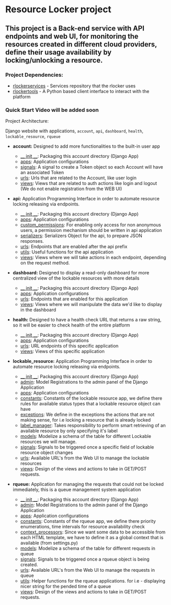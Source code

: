 # Resource Locker project
## This project is a Back-end service with API endpoints and web UI, for monitoring the resources created in different cloud providers, define their usage availability by locking/unlocking a resource.

### Project Dependencies:
 - [rlockerservices](https://github.com/jimdevops19/rlockerservices) - Services repository that the rlocker uses
 - [rlockertools](https://github.com/jimdevops19/rlockertools) -  A Python based client interface to interact with the platform

### Quick Start Video will be added soon

Project Architecture:

Django website with applications, `account`, `api`, `dashboard`, `health`, `lockable_resource`, `rqueue`
 - __account:__ Designed to add more functionalities to the built-in user app
   - [__ init __](account/__init__.py): Packaging this account directory (Django App) 
   - [apps](account/apps.py): Application configurations 
   - [signals](account/signals.py): A signal to create a Token object so each Account will have an associated Token
   - [urls](account/__urls__.py): Urls that are related to the Account, like user login
   - [views](account/views.py): Views that are related to auth actions like login and logout (We do not enable registration from the WEB UI)

 - __api:__ Application Programming Interface in order to automate resource locking releasing via endpoints.
   - [__ init __](api/__init__.py): Packaging this account directory (Django App) 
   - [apps](api/apps.py): Application configurations 
   - [custom_permissions](api/custom_permissions.py): For enabling only access for non anonymous users, a permission mechanism should be written in api application 
   - [serializers](api/serializers.py): Serializers Object for the api, to prepare JSON responses.
   - [urls](api/urls.py): Endpoints that are enabled after the api prefix
   - [utils](api/utils.py): Useful functions for the api application
   - [views](api/views.py): Views where we will take actions in each endpoint, depending on the request method. 
 
 - __dashboard:__ Designed to display a read-only dashboard for more centralized view of the lockable resources with more details
   - [__ init __](dashboard/__init__.py): Packaging this account directory (Django App) 
   - [apps](dashboard/apps.py): Application configurations 
   - [urls](dashboard/__urls__.py): Endpoints that are enabled for this application
   - [views](dashboard/views.py): Views where we will manipulate the data we'd like to display in the dashboard

 - __health:__ Designed to have a health check URL that returns a raw string, so it will be easier to check health of the entire platform
   - [__ init __](dashboard/__init__.py): Packaging this account directory (Django App) 
   - [apps](dashboard/apps.py): Application configurations 
   - [urls](dashboard/__urls__.py): URL endpoints of this specific application
   - [views](dashboard/views.py): Views of this specific application

 - __lockable_resource:__ Application Programming Interface in order to automate resource locking releasing via endpoints.
   - [__ init __](lockable_resource/__init__.py): Packaging this account directory (Django App) 
   - [admin](lockable_resource/admin.py): Model Registrations to the admin panel of the Django Application 
   - [apps](lockable_resource/apps.py): Application configurations
   - [constants](lockable_resource/constants.py): Constants of the lockable resource app, we define there rules for available status types that a lockable resource object can have
   - [exceptions](lockable_resource/exceptions.py): We define in the exceptions the actions that are not making sense, for i.e locking a resource that is already locked
   - [label_manager](lockable_resource/label_manager.py): Takes responsibility to perform smart retrieving of an available resource by only specifying it's label
   - [models](lockable_resource/models.py): Modelize a schema of the table for different Lockable resources we will manage.
   - [signals](lockable_resource/signals.py): Signals to be triggered once a specific field of lockable resource object changes
   - [urls](lockable_resource/urls.py): Available URL's from the Web UI to manage the lockable resources
   - [views](lockable_resource/views.py): Design of the views and actions to take in GET/POST requests.
   
 - __rqueue:__ Application for managing the requests that could not be locked immediately, this is a queue management system application
   - [__ init __](rqueue/__init__.py): Packaging this account directory (Django App) 
   - [admin](rqueue/admin.py): Model Registrations to the admin panel of the Django Application 
   - [apps](rqueue/apps.py): Application configurations
   - [constants](rqueue/constants.py): Constants of the rqueue app, we define there priority enumerations, time intervals for resource availability check
   - [context_processors](rqueue/context_processors.py): Since we want some data to be accessible from each HTML template, we have to define it as a global context that is available (from settings.py)
   - [models](rqueue/models.py): Modelize a schema of the table for different requests in queue
   - [signals](rqueue/signals.py): Signals to be triggered once a rqueue object is being created.
   - [urls](rqueue/urls.py): Available URL's from the Web UI to manage the requests in queue
   - [utils](rqueue/urls.py): Helper functions for the rqueue applications. for i.e - displaying nicer string for the pended time of a queue
   - [views](rqueue/views.py): Design of the views and actions to take in GET/POST requests.